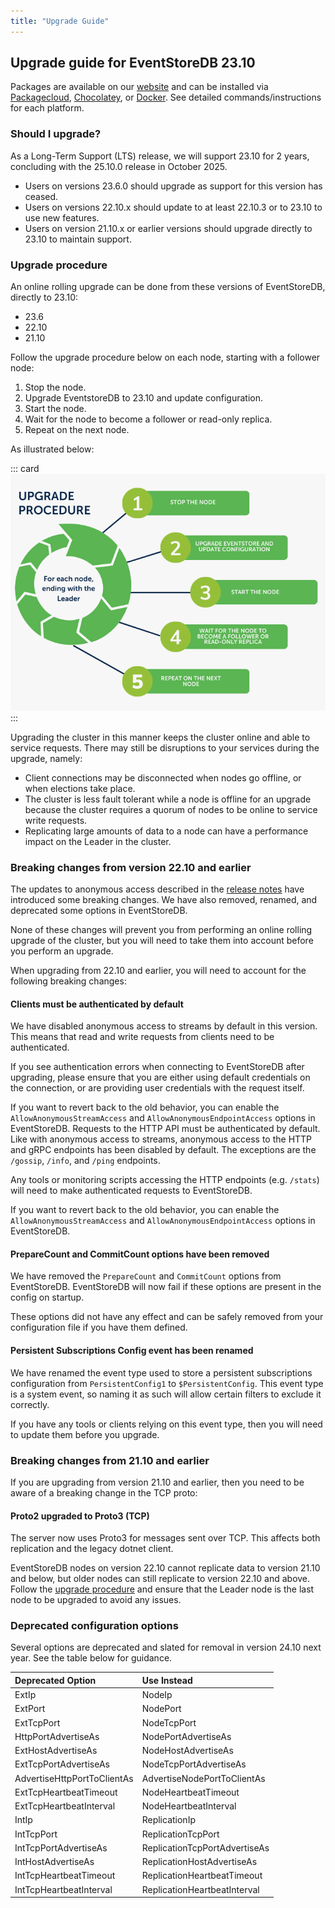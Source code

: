```yaml
---
title: "Upgrade Guide"
---
```


## Upgrade guide for EventStoreDB 23.10

Packages are available on our [website](https://www.eventstore.com/downloads) and can be installed via [Packagecloud](https://packagecloud.io/EventStore/EventStore-OSS), [Chocolatey](https://chocolatey.org/packages/eventstore-oss), or [Docker](https://hub.docker.com/r/eventstore/eventstore/tags?page=1&name=23.10). See detailed commands/instructions for each platform.

### Should I upgrade?

As a Long-Term Support (LTS) release, we will support 23.10 for 2 years, concluding with the 25.10.0 release in October 2025.

- Users on versions 23.6.0 should upgrade as support for this version has ceased.
- Users on versions 22.10.x should update to at least 22.10.3 or to 23.10 to use new features.
- Users on version 21.10.x or earlier versions should upgrade directly to 23.10 to maintain support.

### Upgrade procedure

An online rolling upgrade can be done from these versions of EventStoreDB, directly to 23.10:
- 23.6
- 22.10
- 21.10

Follow the upgrade procedure below on each node, starting with a follower node:

1. Stop the node.
2. Upgrade EventstoreDB to 23.10 and update configuration.
3. Start the node.
4. Wait for the node to become a follower or read-only replica.
5. Repeat on the next node. 

As illustrated below:

::: card
![EventStoreDB upgrade procedure for each node](./images/upgrade-procedure.png)
:::


Upgrading the cluster in this manner keeps the cluster online and able to service requests. There may still be disruptions to your services during the upgrade, namely:
- Client connections may be disconnected when nodes go offline, or when elections take place.
- The cluster is less fault tolerant while a node is offline for an upgrade because the cluster requires a quorum of nodes to be online to service write requests.
- Replicating large amounts of data to a node can have a performance impact on the Leader in the cluster.

### Breaking changes from version 22.10 and earlier

The updates to anonymous access described in the [release notes](https://www.eventstore.com/blog/23.10.0-release-notes) have introduced some breaking changes. We have also removed, renamed, and deprecated some options in EventStoreDB.

None of these changes will prevent you from performing an online rolling upgrade of the cluster, but you will need to take them into account before you perform an upgrade.

When upgrading from 22.10 and earlier, you will need to account for the following breaking changes:

#### Clients must be authenticated by default

We have disabled anonymous access to streams by default in this version. This means that read and write requests from clients need to be authenticated.

If you see authentication errors when connecting to EventStoreDB after upgrading, please ensure that you are either using default credentials on the connection, or are providing user credentials with the request itself.

If you want to revert back to the old behavior, you can enable the `AllowAnonymousStreamAccess` and `AllowAnonymousEndpointAccess` options in EventStoreDB.
Requests to the HTTP API must be authenticated by default.
Like with anonymous access to streams, anonymous access to the HTTP and gRPC endpoints has been disabled by default. The exceptions are the `/gossip`, `/info`, and `/ping` endpoints.

Any tools or monitoring scripts accessing the HTTP endpoints (e.g. `/stats`) will need to make authenticated requests to EventStoreDB.

If you want to revert back to the old behavior, you can enable the `AllowAnonymousStreamAccess` and `AllowAnonymousEndpointAccess` options in EventStoreDB.

#### PrepareCount and CommitCount options have been removed

We have removed the `PrepareCount` and `CommitCount` options from EventStoreDB. EventStoreDB will now fail if these options are present in the config on startup.

These options did not have any effect and can be safely removed from your configuration file if you have them defined.

#### Persistent Subscriptions Config event has been renamed

We have renamed the event type used to store a persistent subscriptions configuration from `PersistentConfig1` to `$PersistentConfig`. This event type is a system event, so naming it as such will allow certain filters to exclude it correctly.

If you have any tools or clients relying on this event type, then you will need to update them before you upgrade.

### Breaking changes from 21.10 and earlier

If you are upgrading from version 21.10 and earlier, then you need to be aware of a breaking change in the TCP proto:

#### Proto2 upgraded to Proto3 (TCP)

The server now uses Proto3 for messages sent over TCP. This affects both replication and the legacy dotnet client.

EventStoreDB nodes on version 22.10 cannot replicate data to version 21.10 and below, but older nodes can still replicate to version 22.10 and above.
Follow the [upgrade procedure](#upgrade-procedure) and ensure that the Leader node is the last node to be upgraded to avoid any issues.

### Deprecated configuration options

Several options are deprecated and slated for removal in version 24.10 next year. See the table below for guidance.

| Deprecated Option | Use Instead |
|:------------------|:-------------|
| ExtIp | NodeIp |
| ExtPort | NodePort |
| ExtTcpPort | NodeTcpPort |
| HttpPortAdvertiseAs | NodePortAdvertiseAs |
| ExtHostAdvertiseAs | NodeHostAdvertiseAs |
| ExtTcpPortAdvertiseAs | NodeTcpPortAdvertiseAs |
| AdvertiseHttpPortToClientAs | AdvertiseNodePortToClientAs |
| ExtTcpHeartbeatTimeout | NodeHeartbeatTimeout |
| ExtTcpHeartbeatInterval | NodeHeartbeatInterval |
| IntIp | ReplicationIp |
| IntTcpPort | ReplicationTcpPort |
| IntTcpPortAdvertiseAs | ReplicationTcpPortAdvertiseAs |
| IntHostAdvertiseAs | ReplicationHostAdvertiseAs |
| IntTcpHeartbeatTimeout | ReplicationHeartbeatTimeout |
| IntTcpHeartbeatInterval | ReplicationHeartbeatInterval |
